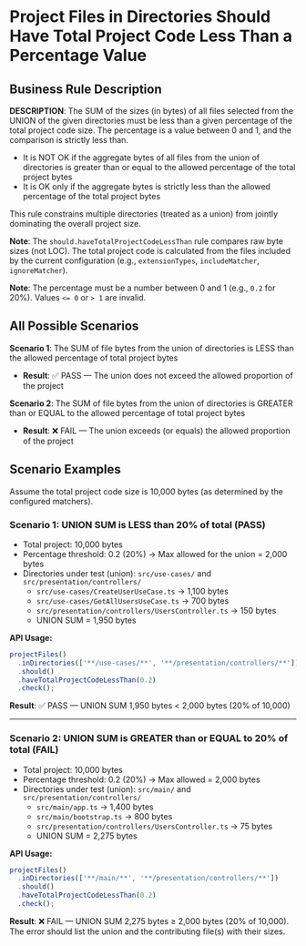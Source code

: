 # Project Files in Directories Should Have Total Project Code Less Than a Percentage Value

## Business Rule Description

**DESCRIPTION**: The SUM of the sizes (in bytes) of all files selected from the UNION of the given directories must be less than a given percentage of the total project code size. The percentage is a value between 0 and 1, and the comparison is strictly less than.

- It is NOT OK if the aggregate bytes of all files from the union of directories is greater than or equal to the allowed percentage of the total project bytes
- It is OK only if the aggregate bytes is strictly less than the allowed percentage of the total project bytes

This rule constrains multiple directories (treated as a union) from jointly dominating the overall project size.

**Note**: The `should.haveTotalProjectCodeLessThan` rule compares raw byte sizes (not LOC). The total project code is calculated from the files included by the current configuration (e.g., `extensionTypes`, `includeMatcher`, `ignoreMatcher`).

**Note**: The percentage must be a number between 0 and 1 (e.g., `0.2` for 20%). Values `<= 0` or `> 1` are invalid.

## All Possible Scenarios

**Scenario 1**: The SUM of file bytes from the union of directories is LESS than the allowed percentage of total project bytes

- **Result**: ✅ PASS — The union does not exceed the allowed proportion of the project

**Scenario 2**: The SUM of file bytes from the union of directories is GREATER than or EQUAL to the allowed percentage of total project bytes

- **Result**: ❌ FAIL — The union exceeds (or equals) the allowed proportion of the project

## Scenario Examples

Assume the total project code size is 10,000 bytes (as determined by the configured matchers).

### Scenario 1: UNION SUM is LESS than 20% of total (PASS)

- Total project: 10,000 bytes
- Percentage threshold: 0.2 (20%) → Max allowed for the union = 2,000 bytes
- Directories under test (union): `src/use-cases/` and `src/presentation/controllers/`
  - `src/use-cases/CreateUserUseCase.ts` → 1,100 bytes
  - `src/use-cases/GetAllUsersUseCase.ts` → 700 bytes
  - `src/presentation/controllers/UsersController.ts` → 150 bytes
  - UNION SUM = 1,950 bytes

**API Usage:**

```typescript
projectFiles()
  .inDirectories(['**/use-cases/**', '**/presentation/controllers/**'])
  .should()
  .haveTotalProjectCodeLessThan(0.2)
  .check();
```

**Result**: ✅ PASS — UNION SUM 1,950 bytes < 2,000 bytes (20% of 10,000)

---

### Scenario 2: UNION SUM is GREATER than or EQUAL to 20% of total (FAIL)

- Total project: 10,000 bytes
- Percentage threshold: 0.2 (20%) → Max allowed = 2,000 bytes
- Directories under test (union): `src/main/` and `src/presentation/controllers/`
  - `src/main/app.ts` → 1,400 bytes
  - `src/main/bootstrap.ts` → 800 bytes
  - `src/presentation/controllers/UsersController.ts` → 75 bytes
  - UNION SUM = 2,275 bytes

**API Usage:**

```typescript
projectFiles()
  .inDirectories(['**/main/**', '**/presentation/controllers/**'])
  .should()
  .haveTotalProjectCodeLessThan(0.2)
  .check();
```

**Result**: ❌ FAIL — UNION SUM 2,275 bytes ≥ 2,000 bytes (20% of 10,000). The error should list the union and the contributing file(s) with their sizes.
